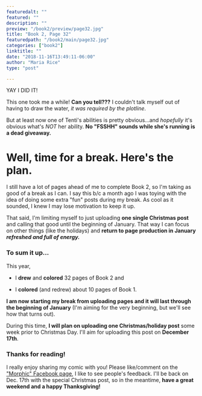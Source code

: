 ```yaml
---
featuredalt: ""
featured: ""
description: ""
preview: "/book2/preview/page32.jpg"
title: "Book 2, Page 32"
featuredpath: "/book2/main/page32.jpg"
categories: ["book2"]
linktitle: ""
date: "2018-11-16T13:49:11-06:00"
author: "Maria Rice"
type: "post"

---
```


YAY I DID IT!

This one took me a while! **Can you tell???** I couldn't talk myself out of
having to draw the water, _it was required by the plotline_.

But at least now one of Tenti's abilities is pretty obvious...and _hopefully_
it's obvious what's _NOT_ her ability. **No "FSSHH" sounds while she's running is a
dead giveaway.**

# Well, time for a break. Here's the plan.

I still have a lot of pages ahead of me to complete Book 2, so I'm taking as
good of a break as I can. I say this b/c a month ago I was toying with the idea
of doing some extra "fun" posts during my break. As cool as it sounded,
I knew I may lose motivation to keep it up.

That said, I'm limiting myself to just uploading **one single Christmas post**
and calling that good until the beginning of January. That way I can focus on
other things (like the holidays) and **return to page production in January _refreshed and
full of energy._**

### To sum it up...

This year,

- I **drew** and **colored** 32 pages of Book 2 and

- I **colored** (and redrew) about 10 pages of Book 1.

**I am now starting my break from uploading pages and it will last through the
beginning of January** (I'm aiming for the very beginning, but we'll see how that
turns out).

During this time, **I will plan on uploading one Christmas/holiday post** some
week prior to Christmas Day. I'll aim for uploading this post on **December 17th**.

### Thanks for reading!

I really enjoy sharing my comic with you! Please like/comment on the ["Morphic"
Facebook page](https://www.facebook.com/MorphicGraphicNovel), I like to see people's feedback. I'll be back on Dec. 17th with
the special Christmas post, so in the meantime, **have a great weekend and a happy
Thanksgiving!**
